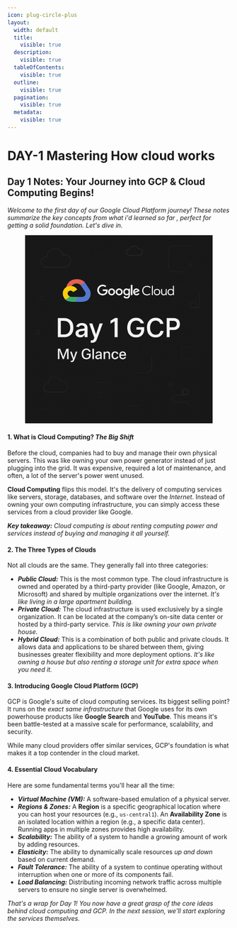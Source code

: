 ```yaml
---
icon: plug-circle-plus
layout:
  width: default
  title:
    visible: true
  description:
    visible: true
  tableOfContents:
    visible: true
  outline:
    visible: true
  pagination:
    visible: true
  metadata:
    visible: true
---
```


# DAY-1 Mastering How cloud works

## Day 1 Notes: Your Journey into GCP & Cloud Computing Begins!

_Welcome to the first day of our Google Cloud Platform journey! These notes summarize the key concepts from what i'd learned so far , perfect for getting a solid foundation. Let's dive in._

<figure><img src="../.gitbook/assets/image (3).png" alt=""><figcaption></figcaption></figure>



#### **1. What is Cloud Computing?** _The Big Shift_

Before the cloud, companies had to buy and manage their own physical servers. This was like owning your own power generator instead of just plugging into the grid. It was expensive, required a lot of maintenance, and often, a lot of the server's power went unused.

**Cloud Computing** flips this model. It's the delivery of computing services like servers, storage, databases, and software over the _Internet_. Instead of owning your own computing infrastructure, you can simply access these services from a cloud provider like Google.

_**Key takeaway:**_ _Cloud computing is about renting computing power and services instead of buying and managing it all yourself._

#### **2. The Three Types of Clouds**

Not all clouds are the same. They generally fall into three categories:

* _**Public Cloud:**_ This is the most common type. The cloud infrastructure is owned and operated by a third-party provider (like Google, Amazon, or Microsoft) and shared by multiple organizations over the internet. _It's like living in a large apartment building._
* _**Private Cloud:**_ The cloud infrastructure is used exclusively by a single organization. It can be located at the company’s on-site data center or hosted by a third-party service. _This is like owning your own private house._
* _**Hybrid Cloud:**_ This is a combination of both public and private clouds. It allows data and applications to be shared between them, giving businesses greater flexibility and more deployment options. _It's like owning a house but also renting a storage unit for extra space when you need it._

#### **3. Introducing Google Cloud Platform (GCP)**

GCP is Google's suite of cloud computing services. Its biggest selling point? It runs on the _exact same infrastructure_ that Google uses for its own powerhouse products like **Google Search** and **YouTube**. This means it's been battle-tested at a massive scale for performance, scalability, and security.

While many cloud providers offer similar services, GCP's foundation is what makes it a top contender in the cloud market.

#### **4. Essential Cloud Vocabulary**

Here are some fundamental terms you'll hear all the time:

* _**Virtual Machine (VM):**_ A software-based emulation of a physical server.
* _**Regions & Zones:**_ A **Region** is a specific geographical location where you can host your resources (e.g., `us-central1`). An **Availability Zone** is an isolated location within a region (e.g., a specific data center). Running apps in multiple zones provides high availability.
* _**Scalability:**_ The ability of a system to handle a growing amount of work by adding resources.
* _**Elasticity:**_ The ability to dynamically scale resources _up and down_ based on current demand.
* _**Fault Tolerance:**_ The ability of a system to continue operating without interruption when one or more of its components fail.
* _**Load Balancing:**_ Distributing incoming network traffic across multiple servers to ensure no single server is overwhelmed.

_That's a wrap for Day 1! You now have a great grasp of the core ideas behind cloud computing and GCP. In the next session, we'll start exploring the services themselves._
